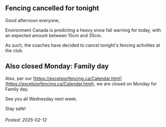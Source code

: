 
## Fencing cancelled for tonight

Good afternoon everyone,

Environment Canada is predicting a heavy snow fall warning for today, with an expected amount between 15cm and 35cm.

As such, the coaches have decided to cancel tonight's fencing activities at the club.

## Also closed Monday: Family day

Also, per our [https://excelsiorfencing.ca/Calendar.html](https://excelsiorfencing.ca/Calendar.html), we are closed on Monday for Family day.

See you all Wednesday next week.

Stay safe!

###### Posted: 2025-02-12